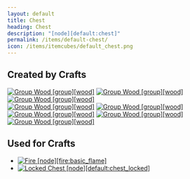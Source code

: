 ```yaml
---
layout: default
title: Chest
heading: Chest
description: "[node][default:chest]"
permalink: /items/default-chest/
icon: /items/itemcubes/default_chest.png
---
```



## Created by Crafts

<div class="craft">
    <div>
        <span><a href="{{site.baseurl}}/items/group-wood/"><img src="{{site.baseurl}}/assets/img/items/group.png" data-toggle="tooltip" title="Group Wood [group][wood]"></a></span>
        <span><a href="{{site.baseurl}}/items/group-wood/"><img src="{{site.baseurl}}/assets/img/items/group.png" data-toggle="tooltip" title="Group Wood [group][wood]"></a></span>
        <span><a href="{{site.baseurl}}/items/group-wood/"><img src="{{site.baseurl}}/assets/img/items/group.png" data-toggle="tooltip" title="Group Wood [group][wood]"></a></span>
    </div>
    <div>
        <span><a href="{{site.baseurl}}/items/group-wood/"><img src="{{site.baseurl}}/assets/img/items/group.png" data-toggle="tooltip" title="Group Wood [group][wood]"></a></span>
        <span></span>
        <span><a href="{{site.baseurl}}/items/group-wood/"><img src="{{site.baseurl}}/assets/img/items/group.png" data-toggle="tooltip" title="Group Wood [group][wood]"></a></span>
    </div>
    <div>
        <span><a href="{{site.baseurl}}/items/group-wood/"><img src="{{site.baseurl}}/assets/img/items/group.png" data-toggle="tooltip" title="Group Wood [group][wood]"></a></span>
        <span><a href="{{site.baseurl}}/items/group-wood/"><img src="{{site.baseurl}}/assets/img/items/group.png" data-toggle="tooltip" title="Group Wood [group][wood]"></a></span>
        <span><a href="{{site.baseurl}}/items/group-wood/"><img src="{{site.baseurl}}/assets/img/items/group.png" data-toggle="tooltip" title="Group Wood [group][wood]"></a></span>
    </div>
</div>


## Used for Crafts

<ul class="list-items">
    <li><a href="{{site.baseurl}}/items/fire-basic-flame/"><img src="{{site.baseurl}}/assets/img/items/itemcubes/fire_basic_flame.png" data-toggle="tooltip" title="Fire [node][fire:basic_flame]"></a></li>
    <li><a href="{{site.baseurl}}/items/default-chest-locked/"><img src="{{site.baseurl}}/assets/img/items/itemcubes/default_chest_locked.png" data-toggle="tooltip" title="Locked Chest [node][default:chest_locked]"></a></li>
</ul>